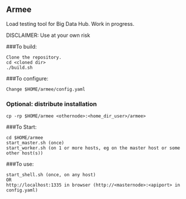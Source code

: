 ## Armee
Load testing tool for Big Data Hub. Work in progress. 

DISCLAIMER: Use at your own risk

###To build:
```
Clone the repository.
cd <cloned dir>
./build.sh
```

###To configure:
```
Change $HOME/armee/config.yaml
```

### Optional: distribute installation
````
cp -rp $HOME/armee <othernode>:<home_dir_user>/armee>
````
###To Start:
```
cd $HOME/armee
start_master.sh (once)
start_worker.sh (on 1 or more hosts, eg on the master host or some other host(s))
```
###To use:
```
start_shell.sh (once, on any host)
OR 
http://localhost:1335 in browser (http://<masternode>:<apiport> in config.yaml)
```
